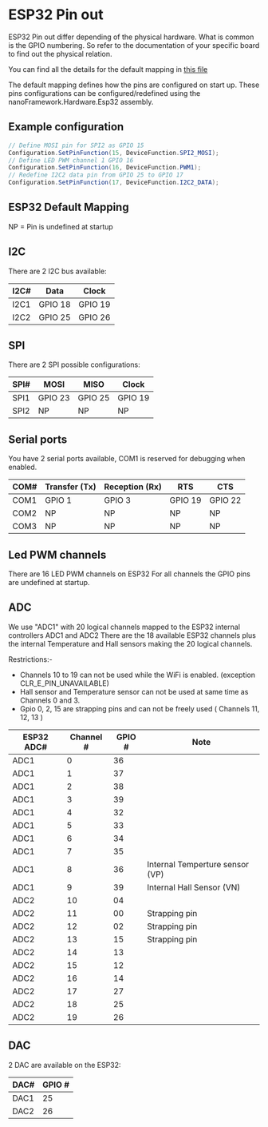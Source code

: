 # ESP32 Pin out

ESP32 Pin out differ depending of the physical hardware. What is common is the GPIO numbering. So refer to the documentation of your specific board to find out the physical relation.

You can find all the details for the default mapping in [this file](https://github.com/nanoframework/nf-interpreter/blob/develop/targets/FreeRTOS_ESP32/ESP32_WROOM_32/common/Esp32_DeviceMapping.cpp)

The default mapping defines how the pins are configured on start up. These pins configurations can be configured/redefined using the nanoFramework.Hardware.Esp32 assembly.

## Example configuration

```csharp
// Define MOSI pin for SPI2 as GPIO 15
Configuration.SetPinFunction(15, DeviceFunction.SPI2_MOSI);
// Define LED PWM channel 1 GPIO 16
Configuration.SetPinFunction(16, DeviceFunction.PWM1);
// Redefine I2C2 data pin from GPIO 25 to GPIO 17
Configuration.SetPinFunction(17, DeviceFunction.I2C2_DATA);
```

## ESP32 Default Mapping

NP = Pin is undefined at startup

## I2C

There are 2 I2C bus available:

| I2C# | Data | Clock |
| --- | --- | ---|
| I2C1 | GPIO 18 | GPIO 19 |
| I2C2 | GPIO 25 | GPIO 26 |

## SPI

There are 2 SPI possible configurations:

| SPI# | MOSI | MISO | Clock |
| --- | --- | --- | --- |
| SPI1 | GPIO 23 | GPIO 25 | GPIO 19 |
| SPI2 | NP | NP | NP |

## Serial ports

You have 2 serial ports available, COM1 is reserved for debugging when enabled.

| COM# | Transfer (Tx) | Reception (Rx) | RTS | CTS |
| --- | --- | --- | --- | --- |
| COM1 | GPIO 1 | GPIO 3 | GPIO 19 | GPIO 22 |
| COM2 | NP | NP | NP | NP |
| COM3 | NP | NP | NP | NP |

## Led PWM channels

There are 16 LED PWM channels on ESP32
For all channels the GPIO pins are undefined at startup.

## ADC

We use "ADC1" with 20 logical channels mapped to the ESP32 internal controllers ADC1 and ADC2
There are the 18 available ESP32 channels plus the internal Temperature and Hall sensors making the 20 logical channels.

Restrictions:-
- Channels 10 to 19 can not be used while the WiFi is enabled. (exception CLR_E_PIN_UNAVAILABLE)
- Hall sensor and Temperature sensor can not be used at same time as Channels 0 and 3.
- Gpio 0, 2, 15 are strapping pins and can not be freely used ( Channels 11, 12, 13 )

| ESP32 ADC# | Channel # | GPIO # | Note |
| --- | --- | --- | --- |
| ADC1 | 0 | 36 | |
| ADC1 | 1 | 37 | |
| ADC1 | 2 | 38 | |
| ADC1 | 3 | 39 | |
| ADC1 | 4 | 32 | |
| ADC1 | 5 | 33 | |
| ADC1 | 6 | 34 | |
| ADC1 | 7 | 35 | |
| ADC1 | 8 | 36 | Internal Temperture sensor (VP) |
| ADC1 | 9 | 39 | Internal Hall Sensor (VN) |
| ADC2 | 10 | 04 | |
| ADC2 | 11 | 00 | Strapping pin |
| ADC2 | 12 | 02 | Strapping pin |
| ADC2 | 13 | 15 | Strapping pin |
| ADC2 | 14 | 13 | |
| ADC2 | 15 | 12 | |
| ADC2 | 16 | 14 | |
| ADC2 | 17 | 27 | |
| ADC2 | 18 | 25 | |
| ADC2 | 19 | 26 | |

## DAC

2 DAC are available on the ESP32:

| DAC# | GPIO # |
| --- | --- |
| DAC1 | 25 |
| DAC2 | 26 |

